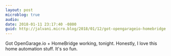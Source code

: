```yaml
---
layout: post
microblog: true
audio: 
date: 2018-01-11 23:17:40 -0800
guid: http://jalvani.micro.blog/2018/01/12/got-opengarageio-homebridge.html
---
```

Got OpenGarage.io + HomeBridge working, tonight. Honestly, I love this home automation stuff. It's so fun.
